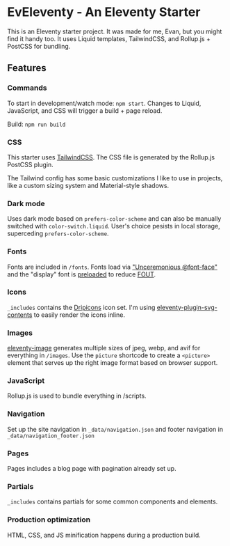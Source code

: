 # EvEleventy - An Eleventy Starter

This is an Eleventy starter project. It was made for me, Evan, but you might find it handy too. It uses Liquid templates, TailwindCSS, and Rollup.js + PostCSS for bundling.

## Features

### Commands

To start in development/watch mode: `npm start`. Changes to Liquid, JavaScript, and CSS will trigger a build + page reload.

Build: `npm run build`

### CSS

This starter uses [TailwindCSS](https://tailwindcss.com/). The CSS file is
generated by the Rollup.js PostCSS plugin. 

The Tailwind config has some basic customizations I like to use in projects, like a custom sizing system and Material-style shadows.

### Dark mode

Uses dark mode based on `prefers-color-scheme` and can also be manually switched with `color-switch.liquid`. User's choice pesists in local storage, superceding `prefers-color-scheme`.

### Fonts

Fonts are included in `/fonts`. Fonts load via
["Unceremonious @font-face"](https://www.zachleat.com/web/comprehensive-webfonts/#font-face)
and the "display" font is
[preloaded](https://www.zachleat.com/web/comprehensive-webfonts/#preload) to
reduce [FOUT](https://www.zachleat.com/web/webfont-glossary/#fout).

### Icons

`_includes` contains the [Dripicons](http://demo.amitjakhu.com/dripicons/) icon set. I'm using [
eleventy-plugin-svg-contents](https://github.com/brob/eleventy-plugin-svg-contents) to easily render the icons inline. 

### Images

[eleventy-image](https://github.com/11ty/eleventy-img) generates multiple sizes of jpeg, webp, and avif for everything in `/images`. Use the `picture` shortcode to create a `<picture>` element that serves up the right image format based on browser support.

### JavaScript

Rollup.js is used to bundle everything in /scripts. 

### Navigation

Set up the site navigation in `_data/navigation.json` and footer navigation in `_data/navigation_footer.json`

### Pages

Pages includes a blog page with pagination already set up.

### Partials

`_includes` contains partials for some common components and elements.

### Production optimization

HTML, CSS, and JS minification happens during a production build.

